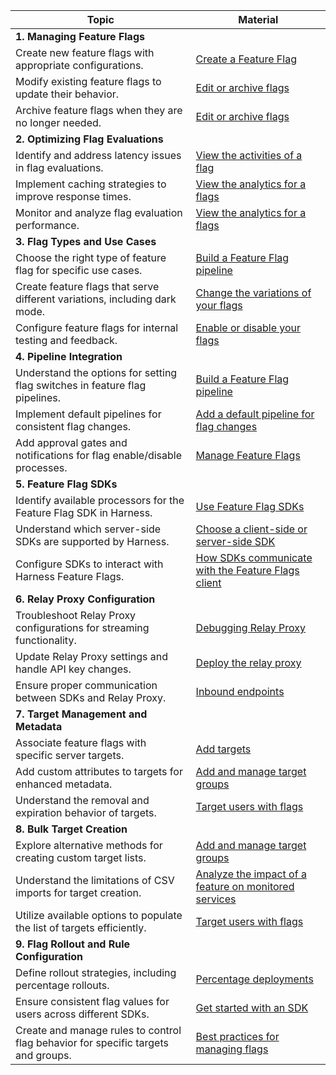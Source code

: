 |Topic                                                                            |Material                                                                                                                                                                            |
|---------------------------------------------------------------------------------|------------------------------------------------------------------------------------------------------------------------------------------------------------------------------------|
|**1. Managing Feature Flags**                                                      |                                                                                                                                                                                    |
|Create new feature flags with appropriate configurations.                        |[Create a Feature Flag](https://developer.harness.io/docs/feature-flags/use-ff/ff-creating-flag/create-a-feature-flag)                                                                     |
|Modify existing feature flags to update their behavior.                          |[Edit or archive flags](https://developer.harness.io/docs/feature-flags/ff-creating-flag/edit-and-delete-a-feature-flag)                                                            |
|Archive feature flags when they are no longer needed.                            |[Edit or archive flags](https://developer.harness.io/docs/feature-flags/ff-creating-flag/edit-and-delete-a-feature-flag)                                                            |
|**2. Optimizing Flag Evaluations**                                                  |                                                                                                                                                                                    |
|Identify and address latency issues in flag evaluations.                         |[View the activities of a flag](https://developer.harness.io/docs/feature-flags/ff-data/view-activities-of-a-feature-flag)                                                          |
|Implement caching strategies to improve response times.                          |[View the analytics for a flags](https://developer.harness.io/docs/feature-flags/ff-data/view-metrics)                                                                              |
|Monitor and analyze flag evaluation performance.                                 |[View the analytics for a flags](https://developer.harness.io/docs/feature-flags/ff-data/view-metrics)                                                                              |
|**3. Flag Types and Use Cases**                                                   |                                                                                                                                                                                    |
|Choose the right type of feature flag for specific use cases.                    |[Build a Feature Flag pipeline](https://developer.harness.io/docs/feature-flags/use-ff/ff-build-pipeline/build-feature-flag-pipeline/)                                                     |
|Create feature flags that serve different variations, including dark mode.       |[Change the variations of your flags](https://developer.harness.io/docs/feature-flags/use-ff/ff-creating-flag/manage-variations)                                                           |
|Configure feature flags for internal testing and feedback.                       |[Enable or disable your flags](https://developer.harness.io/docs/feature-flags/use-ff/ff-creating-flag/enable-or-disable-a-feature-flag)                                                   |
|**4. Pipeline Integration**                                                         |                                                                                                                                                                                    |
|Understand the options for setting flag switches in feature flag pipelines.      |[Build a Feature Flag pipeline](https://developer.harness.io/docs/feature-flags/use-ff/ff-build-pipeline/build-feature-flag-pipeline/)                                                     |
|Implement default pipelines for consistent flag changes.                         |[Add a default pipeline for flag changes](https://developer.harness.io/docs/feature-flags/use-ff/ff-build-pipeline/default-pipeline-ff)                                                    |
|Add approval gates and notifications for flag enable/disable processes.          |[Manage Feature Flags](https://developer.harness.io/docs/self-managed-enterprise-edition/self-managed-helm-based-install/manage-feature-flags/)                                     |
|**5. Feature Flag SDKs**                                                          |                                                                                                                                                                                    |
|Identify available processors for the Feature Flag SDK in Harness.               |[Use Feature Flag SDKs](https://developer.harness.io/docs/category/use-feature-flag-sdks)                                                                                           |
|Understand which server-side SDKs are supported by Harness.                      |[Choose a client-side or server-side SDK](https://developer.harness.io/docs/feature-flags/ff-sdks/sdk-overview/client-side-and-server-side-sdks)                                    |
|Configure SDKs to interact with Harness Feature Flags.                           |[How SDKs communicate with the Feature Flags client](https://developer.harness.io/docs/feature-flags/ff-sdks/sdk-overview/communication-sdks-harness-feature-flags)                 |
|**6. Relay Proxy Configuration**                                                  |                                                                                                                                                                                    |
|Troubleshoot Relay Proxy configurations for streaming functionality.             |[Debugging Relay Proxy](https://developer.harness.io/docs/feature-flags/relay-proxy/debugging)                                                                                      |
|Update Relay Proxy settings and handle API key changes.                          |[Deploy the relay proxy](https://developer.harness.io/docs/feature-flags/relay-proxy/deploy-relay-proxy)                                                                            |
|Ensure proper communication between SDKs and Relay Proxy.                        |[Inbound endpoints](https://developer.harness.io/docs/feature-flags/relay-proxy/inbound_endpoints)                                                                                  |
|**7. Target Management and Metadata**                                             |                                                                                                                                                                                    |
|Associate feature flags with specific server targets.                            |[Add targets](https://developer.harness.io/docs/feature-flags/ff-target-management/add-targets)                                                                                     |
|Add custom attributes to targets for enhanced metadata.                          |[Add and manage target groups](https://developer.harness.io/docs/feature-flags/ff-target-management/add-target-groups)                                                              |
|Understand the removal and expiration behavior of targets.                       |[Target users with flags](https://developer.harness.io/docs/feature-flags/ff-target-management/targeting-users-with-flags)                                                          |
|**8. Bulk Target Creation**                                                         |                                                                                                                                                                                    |
|Explore alternative methods for creating custom target lists.                    |[Add and manage target groups](https://developer.harness.io/docs/feature-flags/ff-target-management/add-target-groups)                                                              |
|Understand the limitations of CSV imports for target creation.                   |[Analyze the impact of a feature on monitored services](https://developer.harness.io/docs/feature-flags/get-started/overview/#analyze-the-impact-of-a-feature-on-monitored-services)|
|Utilize available options to populate the list of targets efficiently.           |[Target users with flags](https://developer.harness.io/docs/feature-flags/ff-target-management/targeting-users-with-flags)                                                          |
|**9. Flag Rollout and Rule Configuration**                                          |                                                                                                                                                                                    |
|Define rollout strategies, including percentage rollouts.                        |[Percentage deployments](https://developer.harness.io/docs/feature-flags/get-started/overview/#percentage-deployments)                                                              |
|Ensure consistent flag values for users across different SDKs.                   |[Get started with an SDK](https://developer.harness.io/docs/feature-flags/get-started/java-quickstart)                                                                              |
|Create and manage rules to control flag behavior for specific targets and groups.|[Best practices for managing flags](https://developer.harness.io/docs/feature-flags/get-started/feature-flag-best-practices)                                                        |
